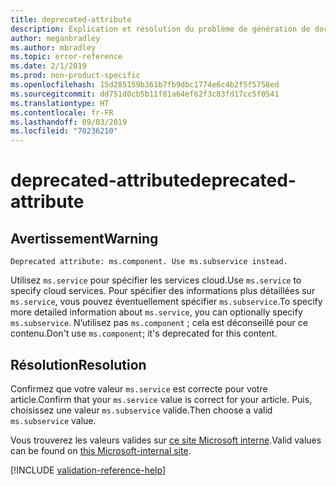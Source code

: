 ```yaml
---
title: deprecated-attribute
description: Explication et résolution du problème de génération de documents deprecated-attribute
author: meganbradley
ms.author: mbradley
ms.topic: error-reference
ms.date: 2/1/2019
ms.prod: non-product-specific
ms.openlocfilehash: 15d285159b361b7fb9dbc1774e6c4b2f5f5758ed
ms.sourcegitcommit: dd751d0cb5b11f81a64ef62f3c83fd17cc5f0541
ms.translationtype: HT
ms.contentlocale: fr-FR
ms.lasthandoff: 09/03/2019
ms.locfileid: "70236210"
---
```

# <a name="deprecated-attribute"></a><span data-ttu-id="db997-103">deprecated-attribute</span><span class="sxs-lookup"><span data-stu-id="db997-103">deprecated-attribute</span></span>

## <a name="warning"></a><span data-ttu-id="db997-104">Avertissement</span><span class="sxs-lookup"><span data-stu-id="db997-104">Warning</span></span>

`Deprecated attribute: ms.component. Use ms.subservice instead.`

<span data-ttu-id="db997-105">Utilisez `ms.service` pour spécifier les services cloud.</span><span class="sxs-lookup"><span data-stu-id="db997-105">Use `ms.service` to specify cloud services.</span></span> <span data-ttu-id="db997-106">Pour spécifier des informations plus détaillées sur `ms.service`, vous pouvez éventuellement spécifier `ms.subservice`.</span><span class="sxs-lookup"><span data-stu-id="db997-106">To specify more detailed information about `ms.service`, you can optionally specify `ms.subservice`.</span></span> <span data-ttu-id="db997-107">N’utilisez pas `ms.component` ; cela est déconseillé pour ce contenu.</span><span class="sxs-lookup"><span data-stu-id="db997-107">Don't use `ms.component`; it's deprecated for this content.</span></span>

## <a name="resolution"></a><span data-ttu-id="db997-108">Résolution</span><span class="sxs-lookup"><span data-stu-id="db997-108">Resolution</span></span>

<span data-ttu-id="db997-109">Confirmez que votre valeur `ms.service` est correcte pour votre article.</span><span class="sxs-lookup"><span data-stu-id="db997-109">Confirm that your `ms.service` value is correct for your article.</span></span> <span data-ttu-id="db997-110">Puis, choisissez une valeur `ms.subservice` valide.</span><span class="sxs-lookup"><span data-stu-id="db997-110">Then choose a valid `ms.subservice` value.</span></span>

<span data-ttu-id="db997-111">Vous trouverez les valeurs valides sur [ce site Microsoft interne](https://docsmetadatatool.azurewebsites.net/allowlists).</span><span class="sxs-lookup"><span data-stu-id="db997-111">Valid values can be found on [this Microsoft-internal site](https://docsmetadatatool.azurewebsites.net/allowlists).</span></span>

<!--make sure to add this file to your includes folder and verify the path-->
[!INCLUDE [validation-reference-help](includes/validation-reference-help.md)]
